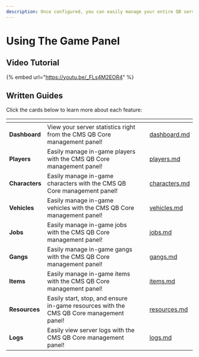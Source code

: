 ```yaml
---
description: Once configured, you can easily manage your entire QB server!
---
```


# Using The Game Panel

## Video Tutorial

{% embed url="https://youtu.be/_FLs4M2EOR4" %}

## Written Guides

Click the cards below to learn more about each feature:

<table data-view="cards"><thead><tr><th></th><th></th><th></th><th data-hidden data-card-target data-type="content-ref"></th></tr></thead><tbody><tr><td><strong>Dashboard</strong></td><td>View your server statistics right from the CMS QB Core management panel!</td><td></td><td><a href="dashboard.md">dashboard.md</a></td></tr><tr><td><strong>Players</strong></td><td>Easily manage in-game players with the CMS QB Core management panel!</td><td></td><td><a href="players.md">players.md</a></td></tr><tr><td><strong>Characters</strong></td><td>Easily manage in-game characters with the CMS QB Core management panel!</td><td></td><td><a href="characters.md">characters.md</a></td></tr><tr><td><strong>Vehicles</strong></td><td>Easily manage in-game vehicles with the CMS QB Core management panel!</td><td></td><td><a href="vehicles.md">vehicles.md</a></td></tr><tr><td><strong>Jobs</strong></td><td>Easily manage in-game jobs with the CMS QB Core management panel!</td><td></td><td><a href="jobs.md">jobs.md</a></td></tr><tr><td><strong>Gangs</strong></td><td>Easily manage in-game gangs with the CMS QB Core management panel!</td><td></td><td><a href="gangs.md">gangs.md</a></td></tr><tr><td><strong>Items</strong></td><td>Easily manage in-game items with the CMS QB Core management panel!</td><td></td><td><a href="items.md">items.md</a></td></tr><tr><td><strong>Resources</strong></td><td>Easily start, stop, and ensure in-game resources with the CMS QB Core management panel!</td><td></td><td><a href="resources.md">resources.md</a></td></tr><tr><td><strong>Logs</strong></td><td>Easily view server logs with the CMS QB Core management panel!</td><td></td><td><a href="logs.md">logs.md</a></td></tr></tbody></table>
